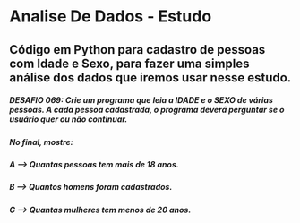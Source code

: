 # Analise De Dados - Estudo 
## Código em Python para cadastro de pessoas com Idade e Sexo, para fazer uma simples análise dos dados que iremos usar nesse estudo.

##### **DESAFIO 069:** Crie um programa que leia a IDADE e o SEXO de várias pessoas. A cada pessoa cadastrada, o programa deverá perguntar se o usuário quer ou não continuar.
##### No final, mostre:
##### **A -->** Quantas pessoas tem mais de 18 anos.
##### **B -->** Quantos homens foram cadastrados.
##### **C -->** Quantas mulheres tem menos de 20 anos.